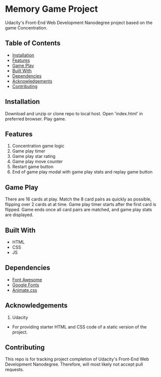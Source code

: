 # Memory Game Project

Udacity's Front-End Web Development Nanodegree project based on the game Concentration. 

## Table of Contents

* [Installation](#installation)
* [Features](#features)
* [Game Play](#game-play)
* [Built With](#built-with)
* [Dependencies](#dependencies)
* [Acknowledgements](#acknowledgements)
* [Contributing](#contributing)

## Installation

Download and unzip or clone repo to local host.  Open 'index.html' in preferred browser.  Play game.

## Features

1. Concentration game logic
2. Game play timer 
3. Game play star rating
4. Game play move counter
5. Restart game button
6. End of game play modal with game play stats and replay game button

## Game Play

There are 16 cards at play.  Match the 8 card pairs as quickly as possible, flipping over 2 cards at at time.  Game play timer starts after the first card is flipped.  Game ends once all card pairs are matched, and game play stats are displayed.

## Built With

* HTML
* CSS
* JS

## Dependencies

* [Font Awesome](https://fontawesome.com/?from=io)
* [Google Fonts](https://fonts.google.com/)
* [Animate.css](https://daneden.github.io/animate.css/)

## Acknowledgements

1. Udacity
  * For providing starter HTML and CSS code of a static version of the project.

## Contributing

This repo is for tracking project completion of Udacity's Front-End Web Development Nanodegree.  Therefore, will most likely not accept pull requests.